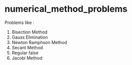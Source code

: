 # numerical_method_problems

Problems like :
1) Bisection Method
2) Gauss Elimination
3) Newton Ramphson Method
4) Secant Method
5) Regular false
6) Jacobi Method
  
